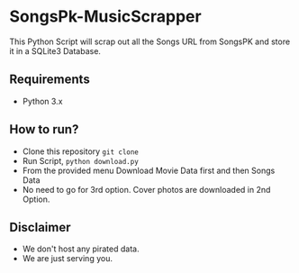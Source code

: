 # SongsPk-MusicScrapper

This Python Script will scrap out all the Songs URL from SongsPK and store it in a SQLite3 Database.
## Requirements
- Python 3.x

## How to run?
- Clone this repository `git clone`
- Run Script, `python download.py`
- From the provided menu Download Movie Data first and then Songs Data
- No need to go for 3rd option. Cover photos are downloaded in 2nd Option.

## Disclaimer
- We don't host any pirated data.
- We are just serving you.
